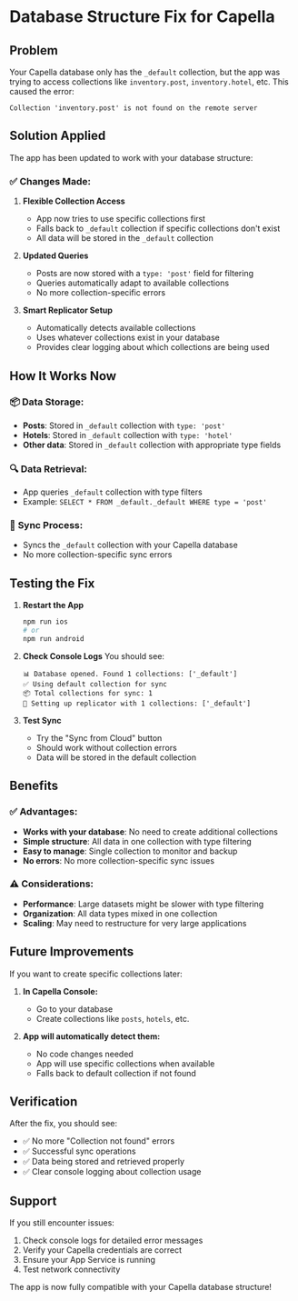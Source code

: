 # Database Structure Fix for Capella

## Problem
Your Capella database only has the `_default` collection, but the app was trying to access collections like `inventory.post`, `inventory.hotel`, etc. This caused the error:
```
Collection 'inventory.post' is not found on the remote server
```

## Solution Applied
The app has been updated to work with your database structure:

### ✅ **Changes Made:**

1. **Flexible Collection Access**
   - App now tries to use specific collections first
   - Falls back to `_default` collection if specific collections don't exist
   - All data will be stored in the `_default` collection

2. **Updated Queries**
   - Posts are now stored with a `type: 'post'` field for filtering
   - Queries automatically adapt to available collections
   - No more collection-specific errors

3. **Smart Replicator Setup**
   - Automatically detects available collections
   - Uses whatever collections exist in your database
   - Provides clear logging about which collections are being used

## How It Works Now

### 📦 **Data Storage:**
- **Posts**: Stored in `_default` collection with `type: 'post'`
- **Hotels**: Stored in `_default` collection with `type: 'hotel'`
- **Other data**: Stored in `_default` collection with appropriate type fields

### 🔍 **Data Retrieval:**
- App queries `_default` collection with type filters
- Example: `SELECT * FROM _default._default WHERE type = 'post'`

### 🔄 **Sync Process:**
- Syncs the `_default` collection with your Capella database
- No more collection-specific sync errors

## Testing the Fix

1. **Restart the App**
   ```bash
   npm run ios
   # or
   npm run android
   ```

2. **Check Console Logs**
   You should see:
   ```
   📊 Database opened. Found 1 collections: ['_default']
   ✅ Using default collection for sync
   📦 Total collections for sync: 1
   🔄 Setting up replicator with 1 collections: ['_default']
   ```

3. **Test Sync**
   - Try the "Sync from Cloud" button
   - Should work without collection errors
   - Data will be stored in the default collection

## Benefits

### ✅ **Advantages:**
- **Works with your database**: No need to create additional collections
- **Simple structure**: All data in one collection with type filtering
- **Easy to manage**: Single collection to monitor and backup
- **No errors**: No more collection-specific sync issues

### ⚠️ **Considerations:**
- **Performance**: Large datasets might be slower with type filtering
- **Organization**: All data types mixed in one collection
- **Scaling**: May need to restructure for very large applications

## Future Improvements

If you want to create specific collections later:

1. **In Capella Console:**
   - Go to your database
   - Create collections like `posts`, `hotels`, etc.

2. **App will automatically detect them:**
   - No code changes needed
   - App will use specific collections when available
   - Falls back to default collection if not found

## Verification

After the fix, you should see:
- ✅ No more "Collection not found" errors
- ✅ Successful sync operations
- ✅ Data being stored and retrieved properly
- ✅ Clear console logging about collection usage

## Support

If you still encounter issues:
1. Check console logs for detailed error messages
2. Verify your Capella credentials are correct
3. Ensure your App Service is running
4. Test network connectivity

The app is now fully compatible with your Capella database structure!